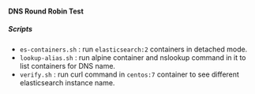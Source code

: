 #### DNS Round Robin Test

##### Scripts
- ```es-containers.sh``` : run ```elasticsearch:2``` containers in detached mode.
- ```lookup-alias.sh``` : run alpine container and nslookup command in it to list containers for DNS name.
- ```verify.sh``` : run curl command in ```centos:7``` container to see different elasticsearch instance name.

